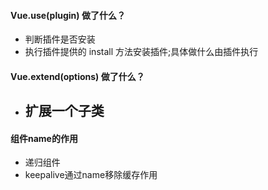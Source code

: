 #### Vue.use(plugin) 做了什么？
- 判断插件是否安装
- 执行插件提供的 install 方法安装插件;具体做什么由插件执行
#### Vue.extend(options) 做了什么？
- 扩展一个子类
  -
#### 组件name的作用
- 递归组件
- keepalive通过name移除缓存作用